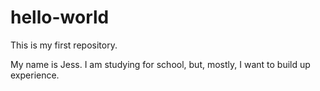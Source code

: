 # hello-world
This is my first repository.

My name is Jess. I am studying for school, but, mostly, I want to build up experience.


